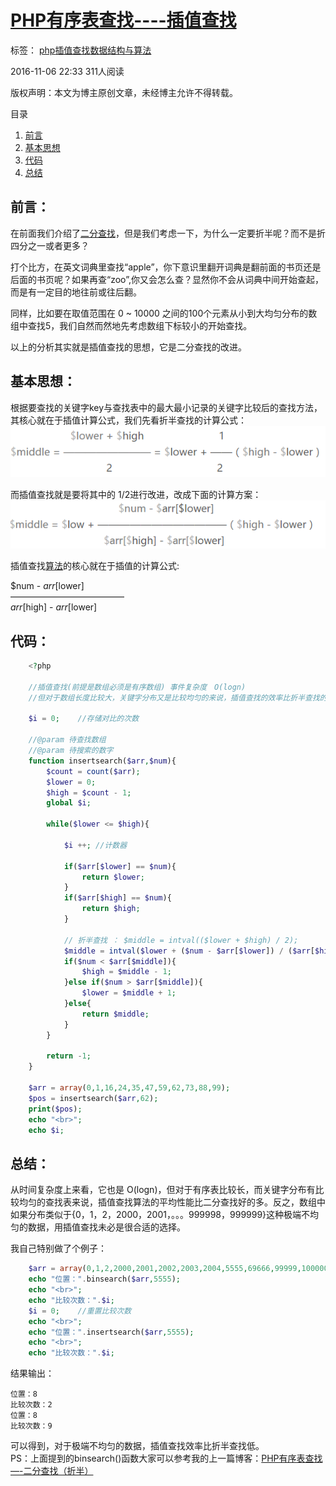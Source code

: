 # [PHP有序表查找----插值查找][0]

 标签： [php][1][插值查找][2][数据结构与算法][3]

 2016-11-06 22:33  311人阅读 

版权声明：本文为博主原创文章，未经博主允许不得转载。

 目录

1. [前言][9]
1. [基本思想][10]
1. [代码][11]
1. [总结][12]

## 前言：

在前面我们介绍了[二分查找][13]，但是我们考虑一下，为什么一定要折半呢？而不是折四分之一或者更多？

打个比方，在英文词典里查找“apple”，你下意识里翻开词典是翻前面的书页还是后面的书页呢？如果再查“zoo”,你又会怎么查？显然你不会从词典中间开始查起，而是有一定目的地往前或往后翻。

同样，比如要在取值范围在 0 ~ 10000 之间的100个元素从小到大均匀分布的数组中查找5，我们自然而然地先考虑数组下标较小的开始查找。

以上的分析其实就是插值查找的思想，它是二分查找的改进。

## 基本思想：

根据要查找的关键字key与查找表中的最大最小记录的关键字比较后的查找方法，其核心就在于插值计算公式，我们先看折半查找的计算公式：   
![这里写图片描述][14]

而插值查找就是要将其中的 1/2进行改进，改成下面的计算方案：   
![这里写图片描述][15]

插值查找[算法][16]的核心就在于插值的计算公式:

$num - $arr[$lower]   
—————————————   
$arr[$high] - $arr[$lower] 

## 代码：
```php
    <?php
    
    //插值查找(前提是数组必须是有序数组) 事件复杂度　O(logn)
    //但对于数组长度比较大，关键字分布又是比较均匀的来说，插值查找的效率比折半查找的效率高
    
    $i = 0;    //存储对比的次数
    
    //@param 待查找数组
    //@param 待搜索的数字
    function insertsearch($arr,$num){
        $count = count($arr);
        $lower = 0;
        $high = $count - 1;
        global $i;
    
        while($lower <= $high){
    
            $i ++; //计数器
    
            if($arr[$lower] == $num){
                return $lower;
            }
            if($arr[$high] == $num){
                return $high;
            }
    
            // 折半查找 ： $middle = intval(($lower + $high) / 2);
            $middle = intval($lower + ($num - $arr[$lower]) / ($arr[$high] - $arr[$lower]) * ($high - $lower)); 
            if($num < $arr[$middle]){
                $high = $middle - 1;
            }else if($num > $arr[$middle]){
                $lower = $middle + 1;
            }else{
                return $middle;
            }
        }
    
        return -1;
    }
    
    $arr = array(0,1,16,24,35,47,59,62,73,88,99);
    $pos = insertsearch($arr,62);
    print($pos);
    echo "<br>";
    echo $i;
```
## 总结：

从时间复杂度上来看，它也是 O(logn)，但对于有序表比较长，而关键字分布有比较均匀的查找表来说，插值查找算法的平均性能比二分查找好的多。反之，数组中如果分布类似于{0，1，2，2000，2001，。。。999998，999999}这种极端不均匀的数据，用插值查找未必是很合适的选择。

我自己特别做了个例子：
```php
    $arr = array(0,1,2,2000,2001,2002,2003,2004,5555,69666,99999,100000);
    echo "位置：".binsearch($arr,5555);
    echo "<br>";
    echo "比较次数：".$i;
    $i = 0;    //重置比较次数
    echo "<br>";
    echo "位置：".insertsearch($arr,5555);
    echo "<br>";
    echo "比较次数：".$i;
```

结果输出：

    位置：8
    比较次数：2
    位置：8
    比较次数：9

可以得到，对于极端不均匀的数据，插值查找效率比折半查找低。   
PS：上面提到的binsearch()函数大家可以参考我的上一篇博客：[PHP有序表查找—-二分查找（折半）][13]

[0]: http://www.csdn.net/baidu_30000217/article/details/53057202
[1]: http://www.csdn.net/tag/php
[2]: http://www.csdn.net/tag/%e6%8f%92%e5%80%bc%e6%9f%a5%e6%89%be
[3]: http://www.csdn.net/tag/%e6%95%b0%e6%8d%ae%e7%bb%93%e6%9e%84%e4%b8%8e%e7%ae%97%e6%b3%95
[8]: #
[9]: #t0
[10]: #t1
[11]: #t2
[12]: #t3
[13]: http://blog.csdn.net/baidu_30000217/article/details/53056977
[14]: ./20170306192806899.png
[15]: ./20170306193241359.png
[16]: http://lib.csdn.net/base/datastructure